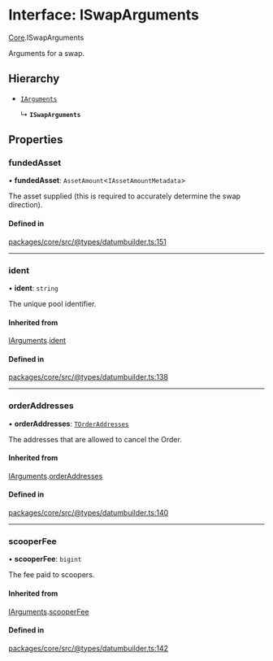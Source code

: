 # Interface: ISwapArguments

[Core](../modules/Core.md).ISwapArguments

Arguments for a swap.

## Hierarchy

- [`IArguments`](Core.IArguments.md)

  ↳ **`ISwapArguments`**

## Properties

### fundedAsset

• **fundedAsset**: `AssetAmount`\<`IAssetAmountMetadata`\>

The asset supplied (this is required to accurately determine the swap direction).

#### Defined in

[packages/core/src/@types/datumbuilder.ts:151](https://github.com/SundaeSwap-finance/sundae-sdk/blob/main/packages/core/src/@types/datumbuilder.ts#L151)

___

### ident

• **ident**: `string`

The unique pool identifier.

#### Inherited from

[IArguments](Core.IArguments.md).[ident](Core.IArguments.md#ident)

#### Defined in

[packages/core/src/@types/datumbuilder.ts:138](https://github.com/SundaeSwap-finance/sundae-sdk/blob/main/packages/core/src/@types/datumbuilder.ts#L138)

___

### orderAddresses

• **orderAddresses**: [`TOrderAddresses`](../modules/Core.md#torderaddresses)

The addresses that are allowed to cancel the Order.

#### Inherited from

[IArguments](Core.IArguments.md).[orderAddresses](Core.IArguments.md#orderaddresses)

#### Defined in

[packages/core/src/@types/datumbuilder.ts:140](https://github.com/SundaeSwap-finance/sundae-sdk/blob/main/packages/core/src/@types/datumbuilder.ts#L140)

___

### scooperFee

• **scooperFee**: `bigint`

The fee paid to scoopers.

#### Inherited from

[IArguments](Core.IArguments.md).[scooperFee](Core.IArguments.md#scooperfee)

#### Defined in

[packages/core/src/@types/datumbuilder.ts:142](https://github.com/SundaeSwap-finance/sundae-sdk/blob/main/packages/core/src/@types/datumbuilder.ts#L142)
